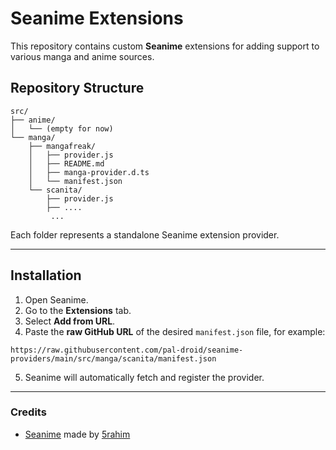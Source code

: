 # Seanime Extensions

This repository contains custom **Seanime** extensions for adding support to various manga and anime sources.

## Repository Structure

```
src/
├── anime/
│   └── (empty for now)
└── manga/
    ├── mangafreak/
    │   ├── provider.js
    │   ├── README.md
    │   ├── manga-provider.d.ts
    │   └── manifest.json
    └── scanita/
        ├── provider.js
        ├── ....
         ...
```

Each folder represents a standalone Seanime extension provider.

---

## Installation

1. Open Seanime.  
2. Go to the **Extensions** tab.  
3. Select **Add from URL**.  
4. Paste the **raw GitHub URL** of the desired `manifest.json` file, for example:

```
https://raw.githubusercontent.com/pal-droid/seanime-providers/main/src/manga/scanita/manifest.json
```

5. Seanime will automatically fetch and register the provider.

---

### Credits

* [Seanime](https://github.com/5rahim/seanime) made by [5rahim](https://github.com/5rahim)
